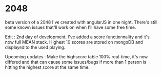 # 2048
beta version of a 2048 I've created with angularJS in one night. There's still some known issues that'll work on when I'll have some free time.


Edit : 2nd day of development.
	I've added a score functionnality and it's now full MEAN stack.
	Highest 10 scores are stored on mongoDB and displayed to the used playing.


Upcoming updates :
	Make the highscore table 100% real-time, it's now differed and that can cause some issues/bugs if more than 1 person is
	hitting the highest score at the same time. 
